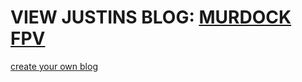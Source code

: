 # VIEW JUSTINS BLOG: [MURDOCK FPV](https://murdockfpv.github.io/)

[create your own blog](https://howchoo.com/git/how-to-blog-in-markdown-using-github-and-jekyll-now)

